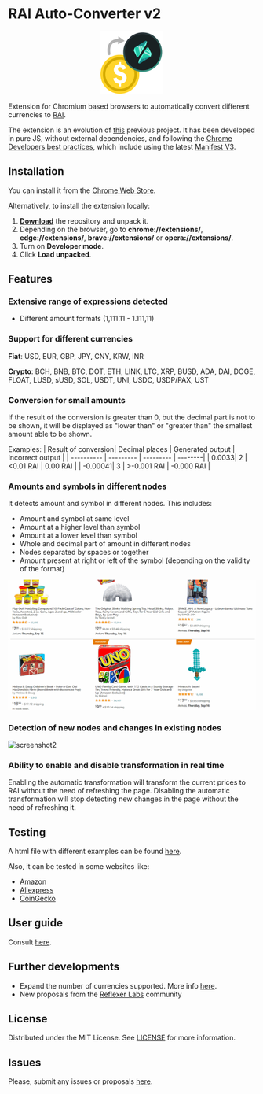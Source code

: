 # RAI Auto-Converter v2

<p align="center">
<img style="text-align: center;" src="/assets/icons/icon128.png">
</p>

Extension for Chromium based browsers to automatically convert different currencies to [RAI](https://reflexer.finance/).

The extension is an evolution of [this](https://github.com/JairoFra/rai-auto-converter-chrome-extension) previous project. It has been developed in pure JS, without external dependencies, and following the [Chrome Developers best practices](https://developer.chrome.com/docs/webstore/best_practices/), which include using the latest [Manifest V3](https://developer.chrome.com/docs/extensions/mv3/intro/mv3-overview/). 


## Installation

You can install it from the [Chrome Web Store](TO-DO).

Alternatively, to install the extension locally:
1. [**Download**](https://github.com/JairoFra/rai-auto-converter-chrome-extension-v2/archive/refs/heads/master.zip) the repository and unpack it.
2.  Depending on the browser, go to  **chrome://extensions/**, **edge://extensions/**, **brave://extensions/** or **opera://extensions/**.
3.  Turn on  **Developer mode**.
4.  Click  **Load unpacked**.

## Features

### Extensive range of expressions detected
- Different amount formats (1,111.11 - 1.111,11)

### Support for different currencies
**Fiat**: USD, EUR, GBP, JPY, CNY, KRW, INR

**Crypto**: BCH, BNB, BTC, DOT, ETH, LINK, LTC, XRP, BUSD, ADA, DAI, DOGE, FLOAT, LUSD, sUSD, SOL, USDT, UNI, USDC, USDP/PAX, UST


### Conversion for small amounts
If the result of the conversion is greater than 0, but the decimal part is not to be shown, it will be displayed as "lower than" or "greater than" the smallest amount able to be shown. 

Examples:
| Result of conversion| Decimal places | Generated output |  Incorrect output |
| ---------- | --------- | --------- | --------|
| 0.0033| 2 | <0.01 RAI | 0.00 RAI |
| -0.00041| 3 | >-0.001 RAI | -0.000 RAI |

### Amounts and symbols in different nodes
It detects amount and symbol in different nodes. This includes:
* Amount and symbol at same level
* Amount at a higher level than symbol
* Amount at a lower level than symbol
* Whole and decimal part of amount in different nodes
* Nodes separated by spaces or together
* Amount present at right or left of the symbol (depending on the validity of the format)

![screenshot1](/assets/screenshots/screenshot1.gif)

### Detection of new nodes and changes in existing nodes
![screenshot2](/assets/screenshots/screenshot2.gif)

### Ability to enable and disable transformation in real time
Enabling the automatic transformation will transform the current prices to RAI without the need of refreshing the page.
Disabling the automatic transformation will stop detecting new changes in the page without the need of refreshing it.


## Testing
A html file with different examples can be found [here](/test/test.html).

Also, it can be tested in some websites like:
* [Amazon](https://www.amazon.com/b?node=18505442011&pd_rd_w=1ftxB&pf_rd_p=c0ea6ab5-cabd-4b35-bde7-77a8469504b6&pf_rd_r=MF7AS21Z1Z646GCNZYBB&pd_rd_r=411f30ed-d0a0-4627-9bbc-d719c932007b&pd_rd_wg=UZMwk)
* [Aliexpress](https://best.aliexpress.com/?lan=en&aff_fcid=3f8e7b9324664cd8b4d89bb0b73e85ab-1629272449570-02147-_ATQOXo&tt=CPS_NORMAL&cv=14000&aff_fsk=_ATQOXo&af=286416&aff_platform=portals-tool&sk=_ATQOXo&aff_trace_key=3f8e7b9324664cd8b4d89bb0b73e85ab-1629272449570-02147-_ATQOXo&cn=6814&dp=10283fcc33585e62c3015b1d23d961&terminal_id=1583c510f52d43e5ab49408693c15282)
* [CoinGecko](https://www.coingecko.com/en)



## User guide
Consult [here](/docs/user-guide.md).


## Further developments
* Expand the number of currencies supported. More info [here](/docs/currencies.md).
* New proposals from the [Reflexer Labs](https://reflexer.finance/) community


## License
Distributed under the MIT License. See [LICENSE](LICENSE) for more information.

## Issues
Please, submit any issues or proposals [here](https://github.com/JairoFra/rai-auto-converter-chrome-extension-v2/issues).